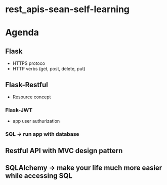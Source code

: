 # rest_apis-sean-self-learning

# Agenda
## Flask
- HTTPS protoco  
- HTTP verbs (get, post, delete, put)  
## Flask-Restful  
- Resource concept
### Flask-JWT
- app user authurization
### SQL → run app with database
## Restful API with MVC design pattern
## SQLAlchemy → make your life much more easier while accessing SQL
